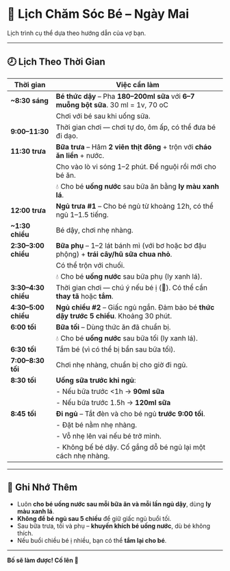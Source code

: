# 👶 Lịch Chăm Sóc Bé – Ngày Mai

Lịch trình cụ thể dựa theo hướng dẫn của vợ bạn.

---

## 🕗 Lịch Theo Thời Gian

| Thời gian        | Việc cần làm                                                                                  |
|------------------|-----------------------------------------------------------------------------------------------|
| **~8:30 sáng**   | **Bé thức dậy** – Pha **180–200ml sữa** với **6–7 muỗng bột sữa**. 30 ml = 1v, 70 oC                            |
|                  | Chơi với bé sau khi uống sữa.                                                                 |
| **9:00–11:30**   | Thời gian chơi — chơi tự do, ôm ấp, có thể đưa bé đi dạo.                                    |
| **11:30 trưa**   | **Bữa trưa** – Hâm **2 viên thịt đông** + trộn với **cháo ăn liền** + nước.                  |
|                  | Cho vào lò vi sóng 1–2 phút. Để nguội rồi mới cho bé ăn.                                     |
|                  | 💧 Cho bé **uống nước** sau bữa ăn bằng **ly màu xanh lá**.                                  |
| **12:00 trưa**   | **Ngủ trưa #1** – Cho bé ngủ từ khoảng 12h, có thể ngủ 1–1.5 tiếng.                          |
| **~1:30 chiều**  | Bé dậy, chơi nhẹ nhàng.                                                                      |
| **2:30–3:00 chiều** | **Bữa phụ** – 1–2 lát bánh mì (với bơ hoặc bơ đậu phộng) + **trái cây/hũ sữa chua nhỏ**.    |
|                  | Có thể trộn với chuối.                                                                       |
|                  | 💧 Cho bé **uống nước** sau bữa phụ (ly xanh lá).                                             |
| **3:30–4:30 chiều** | Thời gian chơi — chú ý nếu bé ị (💩). Có thể cần **thay tã** hoặc **tắm**.                 |
| **4:30–5:00 chiều** | **Ngủ chiều #2** – Giấc ngủ ngắn. Đảm bảo bé **thức dậy trước 5 chiều**. Khoảng 30 phút. |
| **6:00 tối**     | **Bữa tối** – Dùng thức ăn đã chuẩn bị.                                                       |
|                  | 💧 Cho bé **uống nước** sau bữa tối (ly xanh lá).                                             |
| **6:30 tối**     | Tắm bé (vì có thể bị bẩn sau bữa tối).                                                        |
| **7:00–8:30 tối** | Chơi nhẹ nhàng, chuẩn bị cho giờ đi ngủ.                                                    |
| **8:30 tối**     | **Uống sữa trước khi ngủ**:                                                                   |
|                  | - Nếu bữa trước <1h → **90ml sữa**                                                           |
|                  | - Nếu bữa trước 1.5h → **120ml sữa**                                                         |
| **8:45 tối**     | **Đi ngủ** – Tắt đèn và cho bé ngủ **trước 9:00 tối**.                                       |
|                  | - Đặt bé nằm nhẹ nhàng.                                                                       |
|                  | - Vỗ nhẹ lên vai nếu bé trở mình.                                                             |
|                  | - Không bế bé dậy. Cố gắng dỗ bé ngủ lại một cách nhẹ nhàng.                                 |

---

## 📝 Ghi Nhớ Thêm

- Luôn **cho bé uống nước sau mỗi bữa ăn và mỗi lần ngủ dậy**, dùng **ly màu xanh lá**.
- **Không để bé ngủ sau 5 chiều** để giữ giấc ngủ buổi tối.
- Sau bữa trưa, tối và phụ – **khuyến khích bé uống nước**, dù bé không thích.
- Nếu buổi chiều bé ị nhiều, bạn có thể **tắm lại cho bé**.

---

**Bố sẽ làm được! Cố lên 💪**
